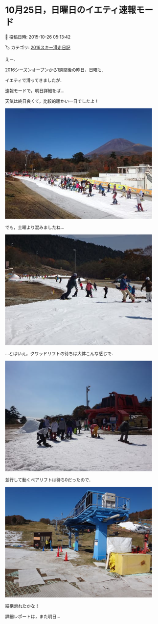 # 10月25日，日曜日のイエティ速報モード

📅 投稿日時: 2015-10-26 05:13:42

🏷️ カテゴリ: [2016スキー滑走日記](c70c67ed5248e9432b899dcd5747048bb.md)

えー．


2016シーズンオープンから1週間後の昨日，日曜も．


イエティで滑ってきましたが．





速報モードで，明日詳細をば…





天気は終日良くて，比較的暖かい一日でしたよ！




![a9f951dd098652942c9eb017c9efd14a.jpg](images/a9f951dd098652942c9eb017c9efd14a.jpg)




でも，土曜より混みましたね…




![30cbeddaf048f06db8762b822ff3703b.jpg](images/30cbeddaf048f06db8762b822ff3703b.jpg)




…とはいえ，クワッドリフトの待ちは大体こんな感じで．




![4ff7e9692e55591dc357b28f4f97d627.jpg](images/4ff7e9692e55591dc357b28f4f97d627.jpg)




並行して動くペアリフトは待ち0だったので．




![2ecae6c757dc6a4e625e6705b48d3649.jpg](images/2ecae6c757dc6a4e625e6705b48d3649.jpg)




結構滑れたかな！





詳細レポートは，また明日…
